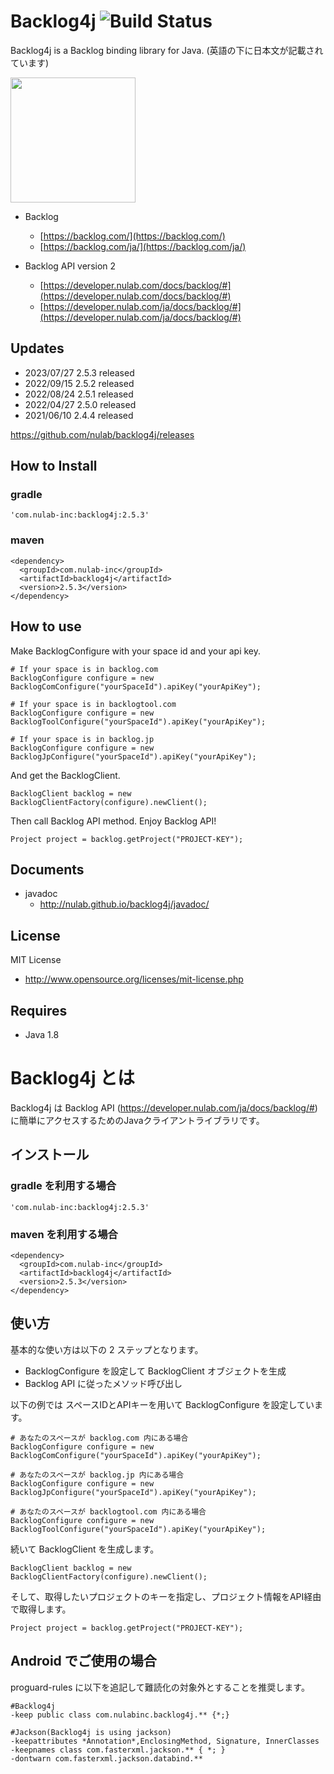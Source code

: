 # Backlog4j ![Build Status](https://github.com/nulab/backlog4j/actions/workflows/build.yml/badge.svg?branch=master)

Backlog4j is a Backlog binding library for Java.
(英語の下に日本文が記載されています)

<img src="https://raw.githubusercontent.com/nulab/backlog4j/master/Backlog_logo.png" width='200'>


* Backlog
    * [https://backlog.com/](https://backlog.com/)
    * [https://backlog.com/ja/](https://backlog.com/ja/)

* Backlog API version 2
    * [https://developer.nulab.com/docs/backlog/#](https://developer.nulab.com/docs/backlog/#)
    * [https://developer.nulab.com/ja/docs/backlog/#](https://developer.nulab.com/ja/docs/backlog/#)


## Updates
* 2023/07/27 2.5.3 released
* 2022/09/15 2.5.2 released
* 2022/08/24 2.5.1 released
* 2022/04/27 2.5.0 released
* 2021/06/10 2.4.4 released

https://github.com/nulab/backlog4j/releases

## How to Install

### gradle

    'com.nulab-inc:backlog4j:2.5.3'

### maven

    <dependency>
      <groupId>com.nulab-inc</groupId>
      <artifactId>backlog4j</artifactId>
      <version>2.5.3</version>
    </dependency>

## How to use
Make BacklogConfigure with your space id and your api key.

    # If your space is in backlog.com
    BacklogConfigure configure = new BacklogComConfigure("yourSpaceId").apiKey("yourApiKey");

    # If your space is in backlogtool.com
    BacklogConfigure configure = new BacklogToolConfigure("yourSpaceId").apiKey("yourApiKey");

    # If your space is in backlog.jp
    BacklogConfigure configure = new BacklogJpConfigure("yourSpaceId").apiKey("yourApiKey");

And get the BacklogClient.

    BacklogClient backlog = new BacklogClientFactory(configure).newClient();


Then call Backlog API method. Enjoy Backlog API!

    Project project = backlog.getProject("PROJECT-KEY");



## Documents

* javadoc
    * http://nulab.github.io/backlog4j/javadoc/

## License

MIT License

* http://www.opensource.org/licenses/mit-license.php

## Requires
* Java 1.8


# Backlog4j とは
Backlog4j は Backlog API (https://developer.nulab.com/ja/docs/backlog/#) に簡単にアクセスするためのJavaクライアントライブラリです。

## インストール

### gradle を利用する場合

    'com.nulab-inc:backlog4j:2.5.3'

### maven を利用する場合

    <dependency>
      <groupId>com.nulab-inc</groupId>
      <artifactId>backlog4j</artifactId>
      <version>2.5.3</version>
    </dependency>

## 使い方

基本的な使い方は以下の 2 ステップとなります。

* BacklogConfigure を設定して BacklogClient オブジェクトを生成
* Backlog API に従ったメソッド呼び出し

以下の例では スペースIDとAPIキーを用いて BacklogConfigure を設定しています。

    # あなたのスペースが backlog.com 内にある場合
    BacklogConfigure configure = new BacklogComConfigure("yourSpaceId").apiKey("yourApiKey");

    # あなたのスペースが backlog.jp 内にある場合
    BacklogConfigure configure = new BacklogJpConfigure("yourSpaceId").apiKey("yourApiKey");

    # あなたのスペースが backlogtool.com 内にある場合
    BacklogConfigure configure = new BacklogToolConfigure("yourSpaceId").apiKey("yourApiKey");

続いて BacklogClient を生成します。

    BacklogClient backlog = new BacklogClientFactory(configure).newClient();

そして、取得したいプロジェクトのキーを指定し、プロジェクト情報をAPI経由で取得します。

    Project project = backlog.getProject("PROJECT-KEY");


## Android でご使用の場合
proguard-rules に以下を追記して難読化の対象外とすることを推奨します。

    #Backlog4j
    -keep public class com.nulabinc.backlog4j.** {*;}

    #Jackson(Backlog4j is using jackson)
    -keepattributes *Annotation*,EnclosingMethod, Signature, InnerClasses
    -keepnames class com.fasterxml.jackson.** { *; }
    -dontwarn com.fasterxml.jackson.databind.**
